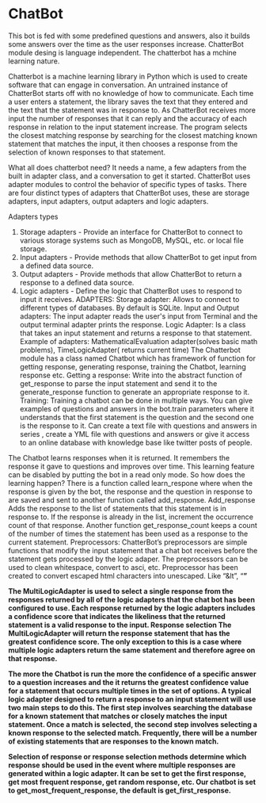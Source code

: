 # ChatBot
This bot is fed with some predefined questions and answers, also it builds some answers over the time as the user responses increase.
ChatterBot module desing is language independent. The chatterbot has a mchine learning nature. 

Chatterbot is a machine learning library in Python which is used to create software that can engage in conversation. An untrained instance of ChatterBot starts off with no knowledge of how to communicate. Each time a user enters a statement, the library saves the text that they entered and the text that the statement was in response to. As ChatterBot receives more input the number of responses that it can reply and the accuracy of each response in relation to the input statement increase. The program selects the closest matching response by searching for the closest matching known statement that matches the input, it then chooses a response from the selection of known responses to that statement.

What all does chatterbot need?
It needs a name, a few adapters from the built in adapter class, and a conversation to get it started. 
ChatterBot uses adapter modules to control the behavior of specific types of tasks. There are four distinct types of adapters that ChatterBot uses, these are storage adapters, input adapters, output adapters and logic adapters.

Adapters types
1. Storage adapters - Provide an interface for ChatterBot to connect to various storage systems such as MongoDB, MySQL, etc. or local file storage.
2. Input adapters - Provide methods that allow ChatterBot to get input from a defined data source.
3. Output adapters - Provide methods that allow ChatterBot to return a response to a defined data source.
4. Logic adapters - Define the logic that ChatterBot uses to respond to input it receives.
ADAPTERS: 
Storage adapter: Allows to connect to different types of databases. By default is SQLite. 
Input and Output adapters: The input adapter reads the user's input from Terminal and the output terminal adapter prints the response. 
Logic Adapter: Is a class that takes an input statement and returns a response to that statement. Example of adapters: MathematicalEvaluation adapter(solves basic math problems), TimeLogicAdapter( returns current time)
The Chatterbot module has a class named Chatbot which has framework of function for getting response, generating response, training the Chatbot, learning response etc. 
Getting a response: Write into the abstract function of get_response to parse the input statement and send it to the generate_response function to generate an appropriate response to it. 
Training: Training a chatbot can be done in multiple ways. 
You can give examples of questions and answers in the bot.train parameters where it understands that the first statement is the  question and the second one is the response to it.
Can create a text file with questions and answers in series , create a YML file with questions and answers or give it access to an online database with knowledge base like twitter posts of people. 


The Chatbot learns responses when it is returned. It remembers the response it gave to questions and improves over time. This learning feature can be disabled by putting the bot in a read only mode. 
So how does the learning happen? 
There is a function called learn_respone where when the response is given by the bot, the response and the question in response to are saved and sent to another function called add_response. 
Add_response Adds the response to the list of statements that this statement is in response to.        If the response is already in the list, increment the occurrence count of that response. Another  function get_response_count keeps a count of the number of times the statement has been used as a response to the current statement. 
Preprocessors: 
ChatterBot’s preprocessors are simple functions that modify the input statement that a chat bot receives before the statement gets processed by the logic adaper. 
The preprocessors can be used to clean whitespace, convert to asci, etc. 
Preprocessor has been created to convert escaped html characters into unescaped. Like “&lt”, “<b>”

The MultiLogicAdapter is used to select a single response from the responses returned by all of the logic adapters that the chat bot has been configured to use. Each response returned by the logic adapters includes a confidence score that indicates the likeliness that the returned statement is a valid response to the input.
Response selection
The MultiLogicAdapter will return the response statement that has the greatest confidence score. The only exception to this is a case where multiple logic adapters return the same statement and therefore agree on that response.

The more the Chatbot is run the more the confidence of a specific  answer to a question increases and the it returns the greatest confidence value for a statement that occurs multiple times in the set of options. 
A typical logic adapter designed to return a response to an input statement will use two main steps to do this. The first step involves searching the database for a known statement that matches or closely matches the input statement. Once a match is selected, the second step involves selecting a known response to the selected match. Frequently, there will be a number of existing statements that are responses to the known match.

Selection of response or response selection methods determine which response should be used in the event where multiple responses are generated within a logic adapter. 
It can be set to get the first response, get most frequent response, get random response, etc. 
Our chatbot is set to get_most_frequent_response, the default is get_first_response.
 
